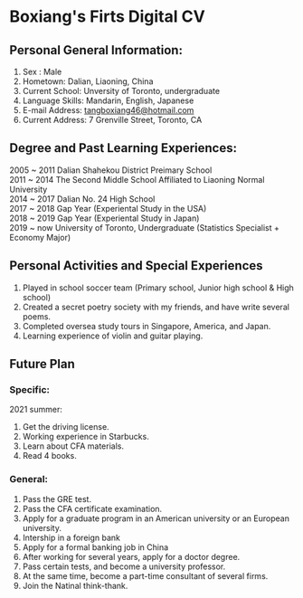 # Boxiang's Firts Digital CV

## Personal General Information:
1. Sex : Male
2. Hometown: Dalian, Liaoning, China
3. Current School: Unversity of Toronto, undergraduate
4. Language Skills: Mandarin, English, Japanese
5. E-mail Address: tangboxiang46@hotmail.com
6. Current Address: 7 Grenville Street, Toronto, CA

## Degree and Past Learning Experiences:
2005 ~ 2011  Dalian Shahekou District Preimary School\
2011 ~ 2014  The Second Middle School Affiliated to Liaoning Normal University\
2014 ~ 2017  Dalian No. 24 High School\
2017 ~ 2018  Gap Year (Experiental Study in the USA)\
2018 ~ 2019  Gap Year (Experiental Study in Japan)\
2019 ~ now   University of Toronto, Undergraduate (Statistics Specialist + Economy Major)


## Personal Activities and Special Experiences
1. Played in school soccer team (Primary school, Junior high school & High school) 
2. Created a secret poetry society with my friends, and have write several poems.
3. Completed oversea study tours in Singapore, America, and Japan.
4. Learning experience of violin and guitar playing. 






## Future Plan
### Specific:
2021 summer:
1. Get the driving license.
2. Working experience in Starbucks.
3. Learn about CFA materials.
4. Read 4 books.

### General:
1. Pass the GRE test.
2. Pass the CFA certificate examination.
3. Apply for a graduate program in an American university or an European university.
4. Intership in a foreign bank
5. Apply for a formal banking job in China
6. After working for several years, apply for a doctor degree.
7. Pass certain tests, and become a university professor.
8. At the same time, become a part-time consultant of several firms.
9.  Join the Natinal think-thank.
